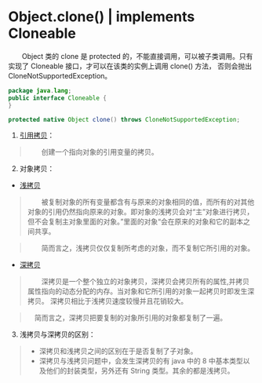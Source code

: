  # Object.clone() | implements Cloneable
&emsp;&emsp;Object 类的 clone 是 protected 的，不能直接调用，可以被子类调用。只有实现了 Cloneable 接口，才可以在该类的实例上调用 clone() 方法，
否则会抛出 CloneNotSupportedException。
``` java
package java.lang;
public interface Cloneable {
}
```
``` java
protected native Object clone() throws CloneNotSupportedException;
```

1. [引用拷贝](https://github.com/MaugerWu/CloneDemo/blob/master/Copy.java)：
> &emsp;&emsp;创建一个指向对象的引用变量的拷贝。

2. 对象拷贝：
+ [浅拷贝](https://github.com/MaugerWu/CloneDemo/blob/master/ShallowCopy.java)
> &emsp;&emsp;被复制对象的所有变量都含有与原来的对象相同的值，而所有的对其他对象的引用仍然指向原来的对象。即对象的浅拷贝会对“主”对象进行拷贝，
 但不会复制主对象里面的对象。”里面的对象“会在原来的对象和它的副本之间共享。
  
 > &emsp;&emsp;简而言之，浅拷贝仅仅复制所考虑的对象，而不复制它所引用的对象。

+ [深拷贝](https://github.com/MaugerWu/CloneDemo/blob/master/DeepCopy.java)
> &emsp;&emsp;深拷贝是一个整个独立的对象拷贝，深拷贝会拷贝所有的属性,并拷贝属性指向的动态分配的内存。当对象和它所引用的对象一起拷贝时即发生深拷贝。
深拷贝相比于浅拷贝速度较慢并且花销较大。

> &emsp;简而言之，深拷贝把要复制的对象所引用的对象都复制了一遍。

3. 浅拷贝与深拷贝的区别：
> + 深拷贝和浅拷贝之间的区别在于是否复制了子对象。
> + 深拷贝与浅拷贝问题中，会发生深拷贝的有 java 中的 8 中基本类型以及他们的封装类型，另外还有 String 类型。其余的都是浅拷贝。
